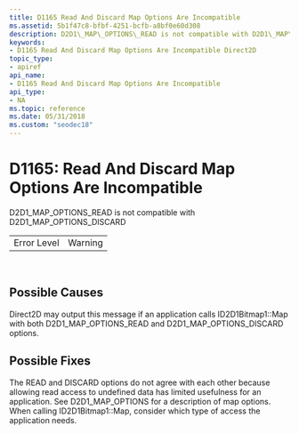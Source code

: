 ```yaml
---
title: D1165 Read And Discard Map Options Are Incompatible
ms.assetid: 5b1f47c8-bfbf-4251-bcfb-a8bf0e60d308
description: D2D1\_MAP\_OPTIONS\_READ is not compatible with D2D1\_MAP\_OPTIONS\_DISCARD
keywords:
- D1165 Read And Discard Map Options Are Incompatible Direct2D
topic_type:
- apiref
api_name:
- D1165 Read And Discard Map Options Are Incompatible
api_type:
- NA
ms.topic: reference
ms.date: 05/31/2018
ms.custom: "seodec18"
---
```


# D1165: Read And Discard Map Options Are Incompatible

D2D1\_MAP\_OPTIONS\_READ is not compatible with D2D1\_MAP\_OPTIONS\_DISCARD



|             |         |
|-------------|---------|
| Error Level | Warning |



 

## Possible Causes

Direct2D may output this message if an application calls ID2D1Bitmap1::Map with both D2D1\_MAP\_OPTIONS\_READ and D2D1\_MAP\_OPTIONS\_DISCARD options.

## Possible Fixes

The READ and DISCARD options do not agree with each other because allowing read access to undefined data has limited usefulness for an application. See D2D1\_MAP\_OPTIONS for a description of map options. When calling ID2D1Bitmap1::Map, consider which type of access the application needs.

 

 




